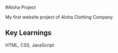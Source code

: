 #Aloha Project 

My first website project of Aloha Clothing Company 

## Key Learnings

HTML, CSS, JavaScript
